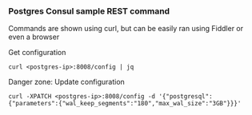 ### Postgres Consul sample REST command
Commands are shown using curl, but can be easily ran using Fiddler or even a browser

Get configuration
```
curl <postgres-ip>:8008/config | jq
```
Danger zone: Update configuration
```
curl -XPATCH <postgres-ip>:8008/config -d '{"postgresql":{"parameters":{"wal_keep_segments":"180","max_wal_size":"3GB"}}}'
```
